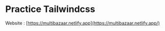# Practice Tailwindcss 
Website : [https://multibazaar.netlify.app](https://multibazaar.netlify.app/)
